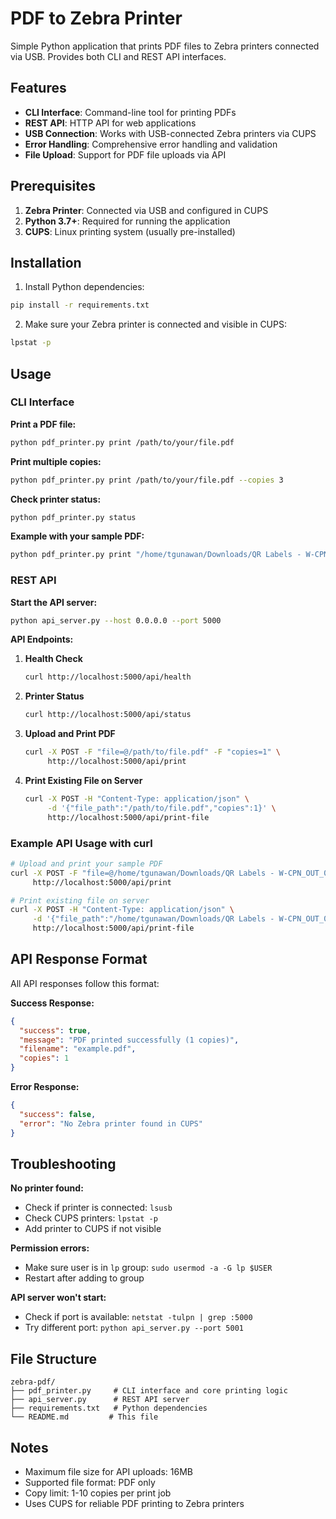 # PDF to Zebra Printer

Simple Python application that prints PDF files to Zebra printers connected via USB. Provides both CLI and REST API interfaces.

## Features

- **CLI Interface**: Command-line tool for printing PDFs
- **REST API**: HTTP API for web applications
- **USB Connection**: Works with USB-connected Zebra printers via CUPS
- **Error Handling**: Comprehensive error handling and validation
- **File Upload**: Support for PDF file uploads via API

## Prerequisites

1. **Zebra Printer**: Connected via USB and configured in CUPS
2. **Python 3.7+**: Required for running the application
3. **CUPS**: Linux printing system (usually pre-installed)

## Installation

1. Install Python dependencies:
```bash
pip install -r requirements.txt
```

2. Make sure your Zebra printer is connected and visible in CUPS:
```bash
lpstat -p
```

## Usage

### CLI Interface

**Print a PDF file:**
```bash
python pdf_printer.py print /path/to/your/file.pdf
```

**Print multiple copies:**
```bash
python pdf_printer.py print /path/to/your/file.pdf --copies 3
```

**Check printer status:**
```bash
python pdf_printer.py status
```

**Example with your sample PDF:**
```bash
python pdf_printer.py print "/home/tgunawan/Downloads/QR Labels - W-CPN_OUT_00002.pdf"
```

### REST API

**Start the API server:**
```bash
python api_server.py --host 0.0.0.0 --port 5000
```

**API Endpoints:**

1. **Health Check**
   ```bash
   curl http://localhost:5000/api/health
   ```

2. **Printer Status**
   ```bash
   curl http://localhost:5000/api/status
   ```

3. **Upload and Print PDF**
   ```bash
   curl -X POST -F "file=@/path/to/file.pdf" -F "copies=1" \
        http://localhost:5000/api/print
   ```

4. **Print Existing File on Server**
   ```bash
   curl -X POST -H "Content-Type: application/json" \
        -d '{"file_path":"/path/to/file.pdf","copies":1}' \
        http://localhost:5000/api/print-file
   ```

### Example API Usage with curl

```bash
# Upload and print your sample PDF
curl -X POST -F "file=@/home/tgunawan/Downloads/QR Labels - W-CPN_OUT_00002.pdf" \
     http://localhost:5000/api/print

# Print existing file on server
curl -X POST -H "Content-Type: application/json" \
     -d '{"file_path":"/home/tgunawan/Downloads/QR Labels - W-CPN_OUT_00002.pdf","copies":1}' \
     http://localhost:5000/api/print-file
```

## API Response Format

All API responses follow this format:

**Success Response:**
```json
{
  "success": true,
  "message": "PDF printed successfully (1 copies)",
  "filename": "example.pdf",
  "copies": 1
}
```

**Error Response:**
```json
{
  "success": false,
  "error": "No Zebra printer found in CUPS"
}
```

## Troubleshooting

**No printer found:**
- Check if printer is connected: `lsusb`
- Check CUPS printers: `lpstat -p`
- Add printer to CUPS if not visible

**Permission errors:**
- Make sure user is in `lp` group: `sudo usermod -a -G lp $USER`
- Restart after adding to group

**API server won't start:**
- Check if port is available: `netstat -tulpn | grep :5000`
- Try different port: `python api_server.py --port 5001`

## File Structure

```
zebra-pdf/
├── pdf_printer.py     # CLI interface and core printing logic
├── api_server.py      # REST API server
├── requirements.txt   # Python dependencies
└── README.md         # This file
```

## Notes

- Maximum file size for API uploads: 16MB
- Supported file format: PDF only
- Copy limit: 1-10 copies per print job
- Uses CUPS for reliable PDF printing to Zebra printers